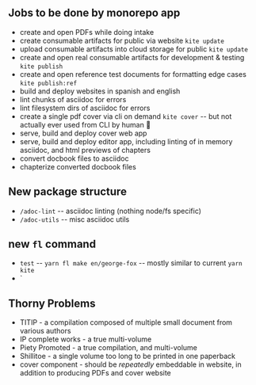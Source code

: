 ## Jobs to be done by monorepo app

- create and open PDFs while doing intake
- create consumable artifacts for public via website `kite update`
- upload consumable artifacts into cloud storage for public `kite update`
- create and open real consumable artifacts for development & testing `kite publish`
- create and open reference test documents for formatting edge cases `kite publish:ref`
- build and deploy websites in spanish and english
- lint chunks of asciidoc for errors
- lint filesystem dirs of asciidoc for errors
- create a single pdf cover via cli on demand `kite cover` -- but not actually ever used
  from CLI by human 🤔
- serve, build and deploy cover web app
- serve, build and deploy editor app, including linting of in memory asciidoc, and html
  previews of chapters
- convert docbook files to asciidoc
- chapterize converted docbook files

## New package structure

- `/adoc-lint` -- asciidoc linting (nothing node/fs specific)
- `/adoc-utils` -- misc asciidoc utils

## new `fl` command

- `test` -- `yarn fl make en/george-fox` -- mostly similar to current `yarn kite`
- `

## Thorny Problems

- TITIP - a compilation composed of multiple small document from various authors
- IP complete works - a true multi-volume
- Piety Promoted - a true compilation, and multi-volume
- Shillitoe - a single volume too long to be printed in one paperback
- cover component - should be _repeatedly_ embeddable in website, in addition to producing
  PDFs and cover website
